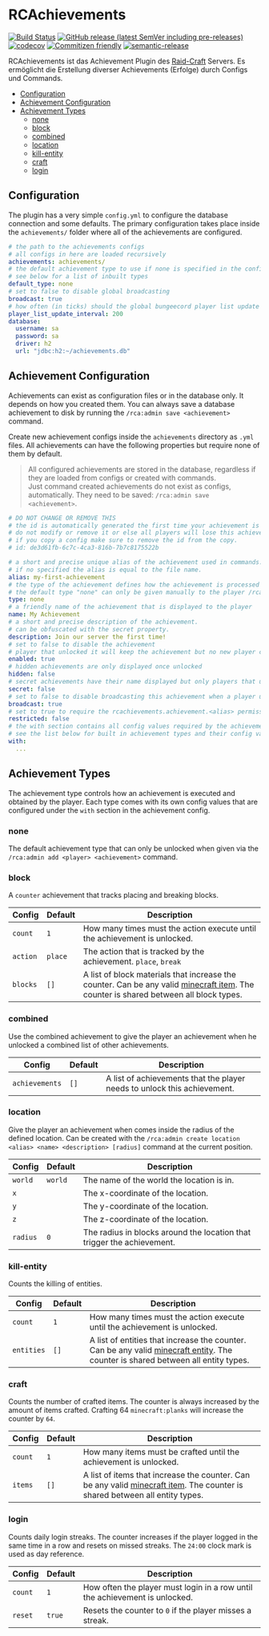 # RCAchievements

[![Build Status](https://github.com/raidcraft/rcachievements/workflows/Build/badge.svg)](../../actions?query=workflow%3ABuild)
[![GitHub release (latest SemVer including pre-releases)](https://img.shields.io/github/v/release/raidcraft/rcachievements?include_prereleases&label=release)](../../releases)
[![codecov](https://codecov.io/gh/raidcraft/rcachievements/branch/master/graph/badge.svg)](https://codecov.io/gh/raidcraft/rcachievements)
[![Commitizen friendly](https://img.shields.io/badge/commitizen-friendly-brightgreen.svg)](http://commitizen.github.io/cz-cli/)
[![semantic-release](https://img.shields.io/badge/%20%20%F0%9F%93%A6%F0%9F%9A%80-semantic--release-e10079.svg)](https://github.com/semantic-release/semantic-release)

RCAchievements ist das Achievement Plugin des [Raid-Craft](https://raid-craft.de) Servers. Es ermöglicht die Erstellung diverser Achievements (Erfolge) durch Configs und Commands.

* [Configuration](#configuration)
* [Achievement Configuration](#achievement-configuration)
* [Achievement Types](#achievement-types)
  * [none](#none)
  * [block](#block)
  * [combined](#combined)
  * [location](#location)
  * [kill-entity](#kill-entity)
  * [craft](#craft)
  * [login](#login)

## Configuration

The plugin has a very simple `config.yml` to configure the database connection and some defaults. The primary configuration takes place inside the `achievements/` folder where all of the achievements are configured.

```yaml
# the path to the achievements configs
# all configs in here are loaded recursively
achievements: achievements/
# the default achievement type to use if none is specified in the config
# see below for a list of inbuilt types
default_type: none
# set to false to disable global broadcasting
broadcast: true
# how often (in ticks) should the global bungeecord player list update
player_list_update_interval: 200
database:
  username: sa
  password: sa
  driver: h2
  url: "jdbc:h2:~/achievements.db"
```

## Achievement Configuration

Achievements can exist as configuration files or in the database only. It depends on how you created them. You can always save a database achievement to disk by running the `/rca:admin save <achievement>` command.

Create new achievement configs inside the `achievements` directory as `.yml` files. All achievements can have the following properties but require none of them by default.

> All configured achievements are stored in the database, regardless if they are loaded from configs or created with commands.  
> Just command created achievements do not exist as configs, automatically. They need to be saved: `/rca:admin save <achievement>`.

```yaml
# DO NOT CHANGE OR REMOVE THIS
# the id is automatically generated the first time your achievement is loaded.
# do not modify or remove it or else all players will lose this achievement.
# if you copy a config make sure to remove the id from the copy.
# id: de3d61fb-6c7c-4ca3-816b-7b7c8175522b

# a short and precise unique alias of the achievement used in commands.
# if no specified the alias is equal to the file name.
alias: my-first-achievement
# the type of the achievement defines how the achievement is processed and how the player can unlock it.
# the default type "none" can only be given manually to the player /rca:admin add <player> <achievement>
type: none
# a friendly name of the achievement that is displayed to the player
name: My Achievement
# a short and precise description of the achievement.
# can be obfuscated with the secret property.
description: Join our server the first time!
# set to false to disable the achievement
# player that unlocked it will keep the achievement but no new player can unlock it
enabled: true
# hidden achievements are only displayed once unlocked
hidden: false
# secret achievements have their name displayed but only players that unlocked it can read the description
secret: false
# set to false to disable broadcasting this achievement when a player unlocks it
broadcast: true
# set to true to require the rcachievements.achievement.<alias> permission to unlock the achievement
restricted: false
# the with section contains all config values required by the achievement type
# see the list below for built in achievement types and their config values
with:
  ...
```

## Achievement Types

The achievement type controls how an achievement is executed and obtained by the player. Each type comes with its own config values that are configured under the `with` section in the achievement config.

### none

The default achievement type that can only be unlocked when given via the `/rca:admin add <player> <achievement>` command.

### block

A `counter` achievement that tracks placing and breaking blocks.

| Config | Default | Description |
| ------ | ------- | ----------- |
| `count` | `1` | How many times must the action execute until the achievement is unlocked. |
| `action` | `place` | The action that is tracked by the achievement. `place`, `break` |
| `blocks` | `[]` | A list of block materials that increase the counter. Can be any valid [minecraft item](https://minecraft-ids.grahamedgecombe.com/). The counter is shared between all block types. |

### combined

Use the combined achievement to give the player an achievement when he unlocked a combined list of other achievements.

| Config | Default | Description |
| ------ | ------- | ----------- |
| `achievements` | `[]` | A list of achievements that the player needs to unlock this achievement. |

### location

Give the player an achievement when comes inside the radius of the defined location.
Can be created with the `/rca:admin create location <alias> <name> <description> [radius]` command at the current position.

| Config | Default | Description |
| ------ | ------- | ----------- |
| `world` | `world` | The name of the world the location is in. |
| `x` |  | The x-coordinate of the location. |
| `y` |  | The y-coordinate of the location. |
| `z` |  | The z-coordinate of the location. |
| `radius`| `0` | The radius in blocks around the location that trigger the achievement. |

### kill-entity

Counts the killing of entities.

| Config | Default | Description |
| ------ | ------- | ----------- |
| `count` | `1` | How many times must the action execute until the achievement is unlocked. |
| `entities` | `[]` | A list of entities that increase the counter. Can be any valid [minecraft entity](https://hub.spigotmc.org/javadocs/bukkit/org/bukkit/entity/EntityType.html). The counter is shared between all entity types. |

### craft

Counts the number of crafted items. The counter is always increased by the amount of items crafted. Crafting 64 `minecraft:planks` will increase the counter by `64`.

| Config | Default | Description |
| ------ | ------- | ----------- |
| `count` | `1` | How many items must be crafted until the achievement is unlocked. |
| `items` | `[]` | A list of items that increase the counter. Can be any valid [minecraft item](https://minecraft-ids.grahamedgecombe.com/). The counter is shared between all entity types. |

### login

Counts daily login streaks. The counter increases if the player logged in the same time in a row and resets on missed streaks. The `24:00` clock mark is used as day reference.

| Config | Default | Description |
| ------ | ------- | ----------- |
| `count` | `1` | How often the player must login in a row until the achievement is unlocked. |
| `reset` | `true` | Resets the counter to `0` if the player misses a streak. |
